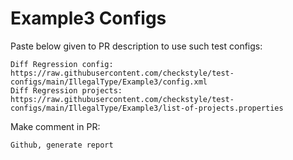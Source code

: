 # Example3 Configs
Paste below given to PR description to use such test configs:
```
Diff Regression config: https://raw.githubusercontent.com/checkstyle/test-configs/main/IllegalType/Example3/config.xml
Diff Regression projects: https://raw.githubusercontent.com/checkstyle/test-configs/main/IllegalType/Example3/list-of-projects.properties
```
Make comment in PR:
```
Github, generate report
```
